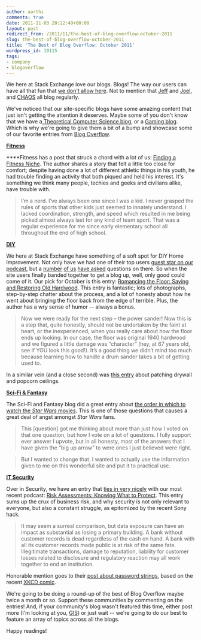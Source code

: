 ```yaml
---
author: aarthi
comments: true
date: 2011-11-03 20:22:49+00:00
layout: post
redirect_from: /2011/11/the-best-of-blog-overflow-october-2011
slug: the-best-of-blog-overflow-october-2011
title: 'The Best of Blog Overflow: October 2011'
wordpress_id: 10115
tags:
- company
- blogoverflow
---
```


We here at Stack Exchange love our blogs. Blogs! The way our users can have all that fun that [we don't allow here](http://blog.stackoverflow.com/2010/01/stack-overflow-where-we-hate-fun/). Not to mention that [Jeff](http://www.codinghorror.com/blog/) and [Joel](http://joelonsoftware.com/), and [CHAOS](http://stackexchange.tumblr.com) all blog regularly.

We've noticed that our site-specific blogs have some amazing content that just isn't getting the attention it deserves. Maybe some of you don't know that we have a[ Theoretical Computer Science blog](http://cstheory.blogoverflow.com), or a [Gaming blog](http://gaming.blogoverflow.com). Which is why we're going to give them a bit of a bump and showcase some of our favorite entries from [Blog Overflow](http://www.blogoverflow.com).

[**Fitness**](http://fitness.blogoverflow.com/)

****Fitness has a post that struck a chord with a lot of us: [Finding a Fitness Niche](http://fitness.blogoverflow.com/2011/10/finding-a-fitness-niche/). The author shares a story that felt a little too close for comfort; despite having done a lot of different athletic things in his youth, he had trouble finding an activity that both piqued and held his interest. It's something we think many people, techies and geeks and civilians alike, have trouble with.


<blockquote>I’m a nerd. I’ve always been one since I was a kid. I never grasped the rules of sports that other kids just seemed to innately understand. I lacked coordination, strength, and speed which resulted in me being picked almost always last for any kind of team sport. That was a regular experience for me since early elementary school all throughout the end of high school.</blockquote>


[**DIY**](http://diy.blogoverflow.com/)

We here at Stack Exchange have something of a soft spot for DIY Home Improvement. Not only have we had one of their top users [guest star on our podcast](http://blog.stackoverflow.com/2011/06/se-podcast-10/), but a [number](http://diy.stackexchange.com/questions/5653/what-is-the-right-way-to-connect-7-conductors-in-an-electrical-box) [of us](http://diy.stackexchange.com/questions/5289/does-the-specific-gravity-of-a-lead-acid-battery-indicate-degradation/5830#5830) [have asked](http://diy.stackexchange.com/questions/1733/doors-are-sticky-and-noisy-when-opened) questions on there. So when the site users finally banded together to get a blog up, well, only good could come of it. Our pick for October is this entry: [Romancing the Floor: Saving and Restoring Old Hardwood](http://diy.blogoverflow.com/2011/10/romancing-the-floor-saving-and-restoring-old-hardwood/). This entry is fantastic; lots of photographs, step-by-step chatter about the process, and a lot of honesty about how he went about bringing the floor back from the edge of terrible. Plus, the author has a wry sense of humor -- always a bonus.


<blockquote>Now we were ready for the next step – the power sander! Now this is a step that, quite honestly, should not be undertaken by the faint at heart, or the inexperienced, when you really care about how the floor ends up looking. In our case, the floor was original 1940 hardwood and we figured a little damage was “character” (hey, at 67 years old, see if YOU look this good!). It’s a good thing we didn’t mind too much because learning how to handle a drum sander takes a bit of getting used to.</blockquote>


In a similar vein (and a close second) was [this entry](http://diy.blogoverflow.com/2011/10/how-many-ways-can-a-diyer-screw-up-a-drywall-patch/) about patching drywall and popcorn ceilings.

[**Sci-Fi & Fantasy**](http://scifi.blogoverflow.com/)

The Sci-Fi and Fantasy blog did a great entry about [the order in which to watch the _Star Wars_ movies](http://scifi.blogoverflow.com/2011/10/scifi-stackexchange-in-practical-use-in-what-order-should-the-star-wars-movies-be-watched/). This is one of those questions that causes a great deal of angst amongst _Star Wars_ fans.


> This [question] got me thinking about more than just how I voted on that one question, but how I vote on a lot of questions. I fully support ever answer I upvote, but in all honesty, most of the answers that I have given the “big up arrow” to were ones I just believed were right.

> But I wanted to change that. I wanted to actually use the information given to me on this wonderful site and put it to practical use.


[**IT Security**](http://security.blogoverflow.com/)

Over in Security, we have an entry that [ties in very nicely](http://blog.stackoverflow.com/2011/11/se-podcast-25-mark-russinovich/) with our most recent podcast: [Risk Assessments: Knowing What to Protect](http://security.blogoverflow.com/2011/10/risk-assessments-knowing-what-to-protect/). This entry sums up the crux of business risk, and why security is not only relevant to everyone, but also a constant struggle, as epitomized by the recent Sony hack.


<blockquote>It may seem a surreal comparison, but data exposure can have an impact as substantial as losing a primary building. A bank without customer records is dead regardless of the cash on hand. A bank with all its customer records made public is at risk of the same fate. Illegitimate transactions, damage to reputation, liability for customer losses related to disclosure and regulatory reaction may all work together to end an institution.</blockquote>


Honorable mention goes to their [post about password strings](http://security.blogoverflow.com/2011/10/how-long-is-a-password-string/), based on the recent [XKCD comic](http://www.xkcd.com/936/).

We're going to be doing a round-up of the best of Blog Overflow maybe twice a month or so. Support these communities by commenting on the entries! And, if your community's blog wasn't featured this time, either post more (I'm looking at you, [GIS](http://gis.blogoverflow.com/)) or just wait -- we're going to do our best to feature an array of topics across all the blogs.

Happy readings!
